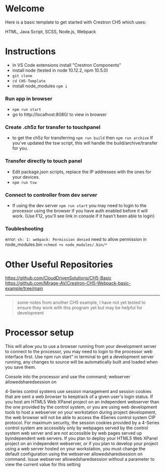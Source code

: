 # Welcome
Here is a basic template to get started with Crestron CH5 which uses:

HTML, Java Script, SCSS, Node.js, Webpack

# Instructions
- In VS Code extensions install "Crestron Components"
- install node (tested in node 10.12.2, npm 10.5.0)
- ```git clone```
- ```cd CH5-Template```
- install node_modules ```npm i```

### Run app in browser
- ```npm run start```
- go to http://localhost:8080/ to view in browser

### Create .ch5z for transfer to touchpanel
- to get the ch5z for transferring ```npm run build``` then ```npm run archive``` 
If you've updated the tsw script, this will handle the build/archive/transfer for you.

### Transfer directly to touch panel
- Edit package.json scripts, replace the IP addresses with the ones for your devices.
- ```npm run tsw```

### Connect to controller from dev server
- If using the dev server ```npm run start``` you may need to login to the processor using the browser if you have auth enabled before it will work. (Use F12, you'll see link in console if it hasn't been able to login)


### Toubleshooting
error:
```sh: 1: webpack: Permission denied```
need to allow permission in node_modules.bin
```>chmod +x node_modules/.bin/*```


# Other Useful Repositories 
https://github.com/CloudDrivenSolutions/CH5-Basic
https://github.com/Mirage-AV/Crestron-CH5-Webpack-basic-example/tree/main

------------------------------------------------------------------------------------------------------
> some notes from another CH5 example, I have not yet tested to ensure they work with this program yet but may be helpful for development
# Processor setup
This will allow you to use a browser running from your development server to connect to the processor, you may need to login to the processor web interface first.
Use npm run start" in terminal to get a development server running, any changes to source will be automatically built and loaded when you save them.

Console into the processor and use the command;
webserver allowedsharedsession on

4-Series control systems use session management and session cookies that are sent a web browser to keeptrack of a given user's login status. If you host am HTML5 Web XPanel project on an independent webserver than the one provided by the control system, or you are using web development tools to host a webserver on your workstation during project development, the web browser will not be able to access the 4Series control system CIP protocol.
For maximum security, the session cookies provided by a 4-Series control system are accessibly only by webpages served by the control system web server and are not accessible by web pages served up byindependent web servers. If you plan to deploy your HTML5 Web XPanel project on an independent webserver, or if you plan to develop your project using a web server hosted on your workstation, you must change the default configuration using the
webserver allowedsharedsession on
command.
Issue webserver allowedsharedsession
without a parameter to view the current value for this setting



